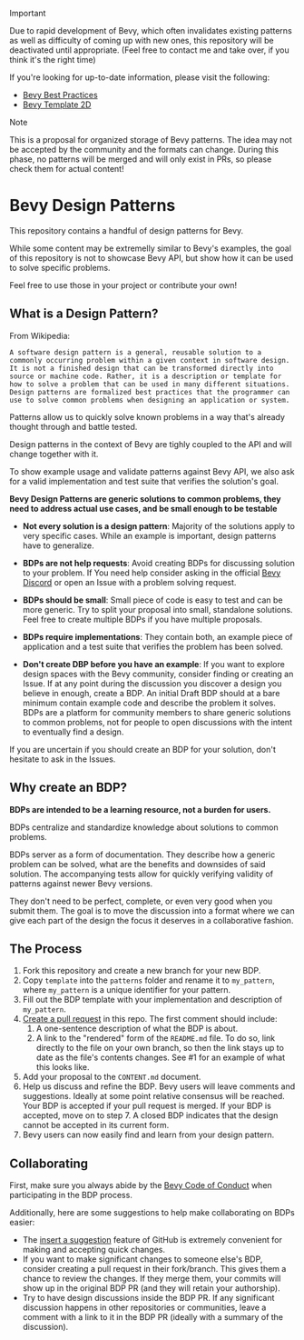 > [!Important]
> Due to rapid development of Bevy, which often invalidates existing patterns
> as well as difficulty of coming up with new ones,
> this repository will be deactivated until appropriate.
> (Feel free to contact me and take over, if you think it's the right time)
>
> If you're looking for up-to-date information, please visit the following:
> - [Bevy Best Practices](https://github.com/tbillington/bevy_best_practices)
> - [Bevy Template 2D](https://github.com/TheBevyFlock/bevy_new_2d)


> [!NOTE]
> This is a proposal for organized storage of Bevy patterns.
> The idea may not be accepted by the community and the formats can change.
> During this phase, no patterns will be merged and will only exist in PRs, so please check them for actual content!

# Bevy Design Patterns

This repository contains a handful of design patterns for Bevy.

While some content may be extremelly similar to Bevy's examples, the goal of this repository is not to showcase Bevy API, but show how it can be used to solve specific problems.

Feel free to use those in your project or contribute your own!

## What is a Design Pattern?

From Wikipedia:

```
A software design pattern is a general, reusable solution to a commonly occurring problem within a given context in software design. It is not a finished design that can be transformed directly into source or machine code. Rather, it is a description or template for how to solve a problem that can be used in many different situations. Design patterns are formalized best practices that the programmer can use to solve common problems when designing an application or system.
```

Patterns allow us to quickly solve known problems in a way that's already thought through and battle tested.

Design patterns in the context of Bevy are tighly coupled to the API and will change together with it.

To show example usage and validate patterns against Bevy API, we also ask for a valid implementation and test suite that verifies the solution's goal.

**Bevy Design Patterns are generic solutions to common problems, they need to address actual use cases, and be small enough to be testable**

* **Not every solution is a design pattern**: Majority of the solutions apply to very specific cases. While an example is important, design patterns have to generalize.

* **BDPs are not help requests**: Avoid creating BDPs for discussing solution to your problem. If You need help consider asking in the official [Bevy Discord](https://discord.com/invite/bevy) or open an Issue with a problem solving request.

* **BDPs should be small**: Small piece of code is easy to test and can be more generic. Try to split your proposal into small, standalone solutions. Feel free to create multiple BDPs if you have multiple proposals.

* **BDPs require implementations**: They contain both, an example piece of application and a test suite that verifies the problem has been solved.

* **Don't create DBP before you have an example**: If you want to explore design spaces with the Bevy community, consider finding or creating an Issue. If at any point during the discussion you discover a design you believe in enough, create a BDP. An initial Draft BDP should at a bare minimum contain example code and describe the problem it solves. BDPs are a platform for community members to share generic solutions to common problems, not for people to open discussions with the intent to eventually find a design.

If you are uncertain if you should create an BDP for your solution, don't hesitate to ask in the Issues.

## Why create an BDP?

**BDPs are intended to be a learning resource, not a burden for users.**

BDPs centralize and standardize knowledge about solutions to common problems.

BDPs server as a form of documentation. They describe how a generic problem can be solved, what are the benefits and downsides of said solution. The accompanying tests allow for quickly verifying validity of patterns against newer Bevy versions.

They don't need to be perfect, complete, or even very good when you submit them. The goal is to move the discussion into a format where we can give each part of the design the focus it deserves in a collaborative fashion.

## The Process

1. Fork this repository and create a new branch for your new BDP.
1. Copy `template` into the `patterns` folder and rename it to `my_pattern`, where `my_pattern` is a unique identifier for your pattern.
1. Fill out the BDP template with your implementation and description of `my_pattern`.
1. [Create a pull request](https://docs.github.com/en/github/collaborating-with-issues-and-pull-requests/creating-a-pull-request) in this repo. The first comment should include:
   1. A one-sentence description of what the BDP is about.
   1. A link to the "rendered" form of the `README.md` file. To do so, link directly to the file on your own branch, so then the link stays up to date as the file's contents changes. See #1 for an example of what this looks like.
1. Add your proposal to the `CONTENT.md` document.
1. Help us discuss and refine the BDP. Bevy users will leave comments and suggestions. Ideally at some point relative consensus will be reached. Your BDP is accepted if your pull request is merged. If your BDP is accepted, move on to step 7. A closed BDP indicates that the design cannot be accepted in its current form.
1. Bevy users can now easily find and learn from your design pattern.

## Collaborating

First, make sure you always abide by the [Bevy Code of Conduct](https://github.com/bevyengine/bevy/blob/main/CODE_OF_CONDUCT.md) when participating in the BDP process.

Additionally, here are some suggestions to help make collaborating on BDPs easier:

* The [insert a suggestion](https://docs.github.com/en/github/collaborating-with-issues-and-pull-requests/commenting-on-a-pull-request#adding-line-comments-to-a-pull-request) feature of GitHub is extremely convenient for making and accepting quick changes.
* If you want to make significant changes to someone else's BDP, consider creating a pull request in their fork/branch. This gives them a chance to review the changes. If they merge them, your commits will show up in the original BDP PR (and they will retain your authorship).
* Try to have design discussions inside the BDP PR. If any significant discussion happens in other repositories or communities, leave a comment with a link to it in the BDP PR (ideally with a summary of the discussion).
